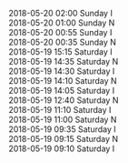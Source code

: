 2018-05-20 02:00 Sunday  I  
2018-05-20 01:00 Sunday  N  
2018-05-20 00:55 Sunday  I  
2018-05-20 00:35 Sunday  N  
2018-05-19 15:15 Saturday  I  
2018-05-19 14:35 Saturday  N  
2018-05-19 14:30 Saturday  I  
2018-05-19 14:10 Saturday  N  
2018-05-19 14:05 Saturday  I  
2018-05-19 12:40 Saturday  N  
2018-05-19 11:10 Saturday  I  
2018-05-19 11:00 Saturday  N  
2018-05-19 09:35 Saturday  I  
2018-05-19 09:15 Saturday  N  
2018-05-19 09:10 Saturday  I  
